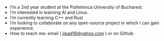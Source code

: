 - I’m a 2nd year student at the Politehnica University of Bucharest.
- I’m interested in learning AI and Linux.
- I’m currently learning  C++ and Rust
- I’m looking to collaborate on any open-source project in which I can gain experience.
- How to reach me: email ( jipad16@yahoo.com ) or on Github.

<!---
JADarius/JADarius is a ✨ special ✨ repository because its `README.md` (this file) appears on your GitHub profile.
You can click the Preview link to take a look at your changes.
--->
